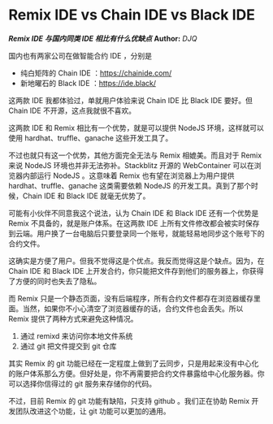 Remix IDE vs Chain IDE vs Black IDE
==============
***Remix IDE 与国内同类 IDE 相比有什么优缺点***
**Author:** *DJQ*

国内也有两家公司在做智能合约 IDE ，分别是

- 纯白矩阵的 Chain IDE ：https://chainide.com/
- 新地曜石的 Black IDE ：https://ide.black/

这两款 IDE 我都体验过，单就用户体验来说 Chain IDE 比 Black IDE 要好。但 Chain IDE 不开源，这点我就很不喜欢。

这两款 IDE 和 Remix 相比有一个优势，就是可以提供 NodeJS 环境，这样就可以使用 hardhat、truffle、ganache 这些开发工具了。

不过也就只有这一个优势，其他方面完全无法与 Remix 相媲美。而且对于 Remix 来说 NodeJS 环境也并非无法弥补。Stackblitz 开源的 WebContainer 可以在浏览器内部运行 NodeJS 。这意味着 Remix 也有望在浏览器上为用户提供 hardhat、truffle、ganache 这类需要依赖 NodeJS 的开发工具。真到了那个时候，Chain IDE 和 Black IDE 就毫无优势了。

可能有小伙伴不同意我这个说法，认为 Chain IDE 和 Black IDE 还有一个优势是 Remix 不具备的，就是账户体系。在这两款 IDE 上所有文件修改都会被实时保存到云端。用户换了一台电脑后只要登录同一个账号，就能轻易地同步这个账号下的合约文件。

这确实是方便了用户。但我不觉得这是个优点。我反而觉得这是个缺点。因为，在 Chain IDE 和 Black IDE 上开发合约，你只能把文件存到他们的服务器上，你获得了方便的同时也失去了隐私。

而 Remix 只是一个静态页面，没有后端程序，所有合约文件都存在浏览器缓存里面。当然，如果你不小心清空了浏览器缓存的话，合约文件也会丢失。所以 Remix 提供了两种方式来避免这种情况。

1. 通过 remixd 来访问你本地文件系统
2. 通过 git 把文件提交到 git 仓库

其实 Remix 的 git 功能已经在一定程度上做到了云同步，只是用起来没有中心化的账户体系那么方便。但好处是，你不再需要把合约文件暴露给中心化服务器。你可以选择你信得过的 git 服务来存储你的代码。

不过，目前 Remix 的 git 功能有缺陷，只支持 github 。我们正在协助 Remix 开发团队改进这个功能，让 git 功能可以更加的通用。

